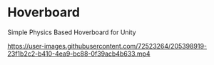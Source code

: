 # Hoverboard
Simple Physics Based Hoverboard for Unity

https://user-images.githubusercontent.com/72523264/205398919-23f1b2c2-b410-4ea9-bc88-0f39acb4b633.mp4

